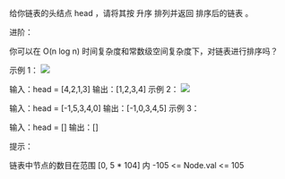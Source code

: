 给你链表的头结点 head ，请将其按 升序 排列并返回 排序后的链表 。

进阶：

你可以在 O(n log n) 时间复杂度和常数级空间复杂度下，对链表进行排序吗？
 

示例 1：
![](https://assets.leetcode.com/uploads/2020/09/14/sort_list_1.jpg)

输入：head = [4,2,1,3]
输出：[1,2,3,4]
示例 2：
![](https://assets.leetcode.com/uploads/2020/09/14/sort_list_2.jpg)

输入：head = [-1,5,3,4,0]
输出：[-1,0,3,4,5]
示例 3：

输入：head = []
输出：[]
 

提示：

链表中节点的数目在范围 [0, 5 * 104] 内
-105 <= Node.val <= 105